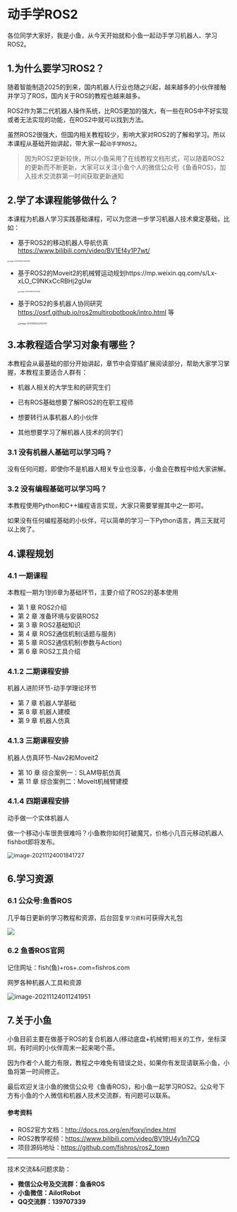# 动手学ROS2

各位同学大家好，我是小鱼，从今天开始就和小鱼一起动手学习机器人、学习ROS2。



## 1.为什么要学习ROS2？

随着智能制造2025的到来，国内机器人行业也随之兴起，越来越多的小伙伴接触并学习了ROS，国内关于ROS的教程也越来越多。

ROS2作为第二代机器人操作系统，比ROS更加的强大，有一些在ROS中不好实现或者无法实现的功能，在ROS2中就可以找到方法。

虽然ROS2很强大，但国内相关教程较少，影响大家对ROS2的了解和学习。所以本课程从基础开始讲起，带大家一起`动手学ROS2`。

> 因为ROS2更新较快，所以小鱼采用了在线教程文档形式，可以随着ROS2的更新而不断更新，大家可以关注小鱼个人的微信公众号《鱼香ROS》，加入技术交流群第一时间获取更新通知

## 2.学了本课程能够做什么？

本课程为机器人学习实践基础课程，可以为您进一步学习机器人技术奠定基础，比如：

- 基于ROS2的移动机器人导航仿真 https://www.bilibili.com/video/BV1Ef4y1P7wt/


 <img src="docs/README/imgs/image-20210909222841288.png" alt="image-20210909222841288" style="zoom: 25%;" />

- 基于ROS2的Moveit2的机械臂运动规划https://mp.weixin.qq.com/s/Lx-xLO_C9NKxCcRBHj2gUw

  <img src="docs/README/imgs/image-20210909223017544.png" alt="image-20210909223017544" style="zoom: 25%;" />

- 基于ROS2的多机器人协同研究 https://osrf.github.io/ros2multirobotbook/intro.html 等

  <img src="docs/README/imgs/image-20210909222922141.png" alt="image-20210909222922141" style="zoom: 33%;" />

## 3.本教程适合学习对象有哪些？

本教程会从最基础的部分开始讲起，章节中会穿插扩展阅读部分，帮助大家学习掌握，本教程主要适合人群有：

- 机器人相关的大学生和的研究生们

- 已有ROS基础想要了解ROS2的在职工程师

- 想要转行从事机器人的小伙伴

- 其他想要学习了解机器人技术的同学们

### 3.1 没有机器人基础可以学习吗？

没有任何问题，即使你不是机器人相关专业也没事，小鱼会在教程中给大家讲解。

### 3.2 没有编程基础可以学习吗？

本教程使用Python和C++编程语言实现，大家只需要掌握其中之一即可。

如果没有任何编程基础的小伙伴，可以简单的学习一下Python语言，两三天就可以上岗了。


## 4.课程规划

### 4.1 一期课程 

本教程一期为1到6章为基础环节，主要介绍了ROS2的基本使用

- 第 1 章 ROS2介绍
- 第 2 章 准备环境与安装ROS2
- 第 3 章 ROS2基础知识
- 第 4 章 ROS2通信机制(话题与服务)
- 第 5 章 ROS2通信机制(参数与Action)
- 第 6 章 ROS2工具介绍


### 4.1.2 二期课程安排

机器人进阶环节-动手学理论环节

- 第 7 章 机器人学基础
- 第 8 章 机器人建模
- 第 9 章 机器人仿真

### 4.1.3 三期课程安排

机器人仿真环节-Nav2和Moveit2

- 第 10 章 综合案例一：SLAM导航仿真
- 第 11 章 综合案例二：MoveIt机械臂建模

### 4.1.4 四期课程安排

动手做一个实体机器人

做一个移动小车很贵很难吗？小鱼教你如何打破魔咒，价格小几百元移动机器人fishbot即将发布。

<img src="docs/README/imgs/image-20220113094606907.png" alt="image-20211124001841727" style="zoom:90%;" />

## 6.学习资源

### 6.1 公众号:鱼香ROS

几乎每日更新的学习教程和资源，后台回复`学习资料`可获得大礼包

![](docs/README/imgs/image-20210726192026520.png)


### 6.2 鱼香ROS官网

记住网址：fish(鱼)+ros+.com=fishros.com

网罗各种机器人工具和资源

![image-20211124011241951](docs/README/imgs/image-20211124011241951.png)



## 7.关于小鱼

小鱼目前主要在做基于ROS的复合机器人(移动底盘+机械臂)相关的工作，坐标深圳，有时间的小伙伴周末一起来喝个茶。

因为作者个人能力有限，教程之中难免有错误之处，如果你有发现请联系小鱼，小鱼将第一时间修正。

最后欢迎关注小鱼的微信公众号《鱼香ROS》，和小鱼一起学习ROS2。公众号下方有小鱼的个人微信和机器人技术交流群，有问题可以联系。



#### 参考资料

- ROS2官方文档：http://docs.ros.org/en/foxy/index.html
- ROS2教学视频：https://www.bilibili.com/video/BV19U4y1n7CQ
- 项目源码地址：https://github.com/fishros/ros2_town


------

技术交流&&问题求助：

- **微信公众号及交流群：鱼香ROS**
- **小鱼微信：AiIotRobot**
- **QQ交流群：139707339**

